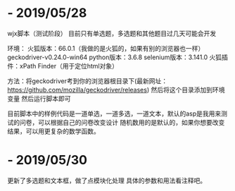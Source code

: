 # - 2019/05/28
wjx脚本（测试阶段）
目前只有单选题，多选题和其他题目过几天可能会开发

环境：
火狐版本：66.0.1（我做的是火狐的，如果有别的浏览器也一样）
geckodriver-v0.24.0-win64
python版本：3.6.8
selenium版本：3.141.0
火狐插件：xPath Finder（用于定位html对象）



方法：将geckodriver考到你的浏览器根目录下(最新网址：https://github.com/mozilla/geckodriver/releases)
然后将这个目录添加到环境变量
然后运行脚本即可

目前脚本中的样例代码是一道单选，一道多选，一道文本，默认的asp是我用来测试的问卷，可以根据自己的问卷改变设计
随机数用的是默认的，如果你想要改变结果，可以用更复杂的数学函数。


# - 2019/05/30

更新了多选题和文本框，做了点模块化处理
具体的参数和用法看注释吧。
